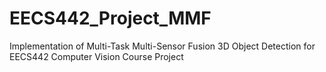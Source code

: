 # EECS442_Project_MMF
Implementation of Multi-Task Multi-Sensor Fusion 3D Object Detection for EECS442 Computer Vision Course Project
